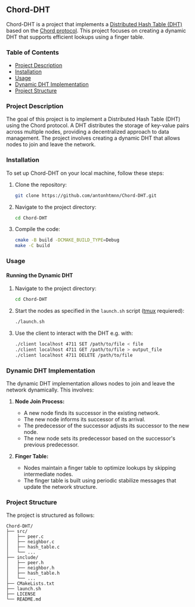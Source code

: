 
## Chord-DHT

Chord-DHT is a project that implements a [Distributed Hash Table (DHT)](https://en.wikipedia.org/wiki/Distributed_hash_table) based on the [Chord protocol](https://en.wikipedia.org/wiki/Chord_(peer-to-peer)). This project focuses on creating a dynamic DHT that supports efficient lookups using a finger table.

### Table of Contents

- [Project Description](#project-description)
- [Installation](#installation)
- [Usage](#usage)
- [Dynamic DHT Implementation](#dynamic-dht-implementation)
- [Project Structure](#project-structure)

### Project Description

The goal of this project is to implement a Distributed Hash Table (DHT) using the Chord protocol. A DHT distributes the storage of key-value pairs across multiple nodes, providing a decentralized approach to data management. The project involves creating a dynamic DHT that allows nodes to join and leave the network.

### Installation

To set up Chord-DHT on your local machine, follow these steps:

1. Clone the repository:
    ```bash
    git clone https://github.com/antonhtmnn/Chord-DHT.git
    ```
2. Navigate to the project directory:
    ```bash
    cd Chord-DHT
    ```
3. Compile the code:
    ```bash
    cmake -B build -DCMAKE_BUILD_TYPE=Debug
    make -C build
    ```

### Usage

#### Running the Dynamic DHT

1. Navigate to the project directory:
    ```bash
    cd Chord-DHT
    ```
2. Start the nodes as specified in the `launch.sh` script ([tmux](https://github.com/tmux/tmux) requiered):
    ```bash
    ./launch.sh
    ```
3. Use the client to interact with the DHT e.g. with:
    ```bash
    ./client localhost 4711 SET /path/to/file < file
    ./client localhost 4711 GET /path/to/file > output_file
    ./client localhost 4711 DELETE /path/to/file
    ```

### Dynamic DHT Implementation

The dynamic DHT implementation allows nodes to join and leave the network dynamically. This involves:

1. **Node Join Process:**
   - A new node finds its successor in the existing network.
   - The new node informs its successor of its arrival.
   - The predecessor of the successor adjusts its successor to the new node.
   - The new node sets its predecessor based on the successor's previous predecessor.

2. **Finger Table:**
   - Nodes maintain a finger table to optimize lookups by skipping intermediate nodes.
   - The finger table is built using periodic stabilize messages that update the network structure.

### Project Structure

The project is structured as follows:

```
Chord-DHT/
├── src/
│   ├── peer.c
│   ├── neighbor.c
│   ├── hash_table.c
│   └── ...
├── include/
│   ├── peer.h
│   ├── neighbor.h
│   ├── hash_table.h
│   └── ...
├── CMakeLists.txt
├── launch.sh
├── LICENSE
└── README.md
```
